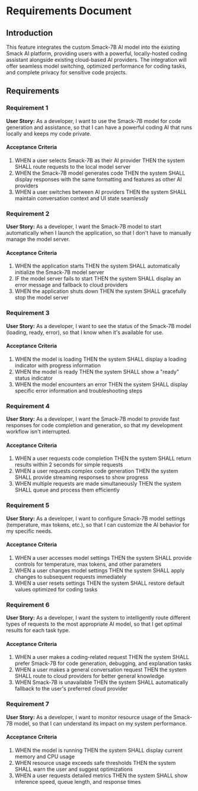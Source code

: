 # Requirements Document

## Introduction

This feature integrates the custom Smack-7B AI model into the existing Smack AI platform, providing users with a powerful, locally-hosted coding assistant alongside existing cloud-based AI providers. The integration will offer seamless model switching, optimized performance for coding tasks, and complete privacy for sensitive code projects.

## Requirements

### Requirement 1

**User Story:** As a developer, I want to use the Smack-7B model for code generation and assistance, so that I can have a powerful coding AI that runs locally and keeps my code private.

#### Acceptance Criteria

1. WHEN a user selects Smack-7B as their AI provider THEN the system SHALL route requests to the local model server
2. WHEN the Smack-7B model generates code THEN the system SHALL display responses with the same formatting and features as other AI providers
3. WHEN a user switches between AI providers THEN the system SHALL maintain conversation context and UI state seamlessly

### Requirement 2

**User Story:** As a developer, I want the Smack-7B model to start automatically when I launch the application, so that I don't have to manually manage the model server.

#### Acceptance Criteria

1. WHEN the application starts THEN the system SHALL automatically initialize the Smack-7B model server
2. IF the model server fails to start THEN the system SHALL display an error message and fallback to cloud providers
3. WHEN the application shuts down THEN the system SHALL gracefully stop the model server

### Requirement 3

**User Story:** As a developer, I want to see the status of the Smack-7B model (loading, ready, error), so that I know when it's available for use.

#### Acceptance Criteria

1. WHEN the model is loading THEN the system SHALL display a loading indicator with progress information
2. WHEN the model is ready THEN the system SHALL show a "ready" status indicator
3. WHEN the model encounters an error THEN the system SHALL display specific error information and troubleshooting steps

### Requirement 4

**User Story:** As a developer, I want the Smack-7B model to provide fast responses for code completion and generation, so that my development workflow isn't interrupted.

#### Acceptance Criteria

1. WHEN a user requests code completion THEN the system SHALL return results within 2 seconds for simple requests
2. WHEN a user requests complex code generation THEN the system SHALL provide streaming responses to show progress
3. WHEN multiple requests are made simultaneously THEN the system SHALL queue and process them efficiently

### Requirement 5

**User Story:** As a developer, I want to configure Smack-7B model settings (temperature, max tokens, etc.), so that I can customize the AI behavior for my specific needs.

#### Acceptance Criteria

1. WHEN a user accesses model settings THEN the system SHALL provide controls for temperature, max tokens, and other parameters
2. WHEN a user changes model settings THEN the system SHALL apply changes to subsequent requests immediately
3. WHEN a user resets settings THEN the system SHALL restore default values optimized for coding tasks

### Requirement 6

**User Story:** As a developer, I want the system to intelligently route different types of requests to the most appropriate AI model, so that I get optimal results for each task type.

#### Acceptance Criteria

1. WHEN a user makes a coding-related request THEN the system SHALL prefer Smack-7B for code generation, debugging, and explanation tasks
2. WHEN a user makes a general conversation request THEN the system SHALL route to cloud providers for better general knowledge
3. WHEN Smack-7B is unavailable THEN the system SHALL automatically fallback to the user's preferred cloud provider

### Requirement 7

**User Story:** As a developer, I want to monitor resource usage of the Smack-7B model, so that I can understand its impact on my system performance.

#### Acceptance Criteria

1. WHEN the model is running THEN the system SHALL display current memory and CPU usage
2. WHEN resource usage exceeds safe thresholds THEN the system SHALL warn the user and suggest optimizations
3. WHEN a user requests detailed metrics THEN the system SHALL show inference speed, queue length, and response times